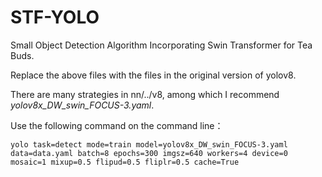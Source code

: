 # STF-YOLO
Small Object Detection Algorithm Incorporating Swin Transformer for Tea Buds.

Replace the above files with the files in the original version of yolov8.

There are many strategies in nn/../v8, among which I recommend *yolov8x_DW_swin_FOCUS-3.yaml*.

Use the following command on the command line：
```
yolo task=detect mode=train model=yolov8x_DW_swin_FOCUS-3.yaml data=data.yaml batch=8 epochs=300 imgsz=640 workers=4 device=0 mosaic=1 mixup=0.5 flipud=0.5 fliplr=0.5 cache=True

